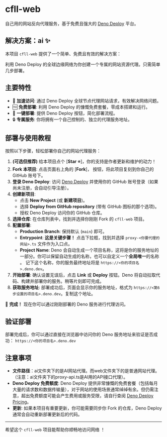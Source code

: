 # cfll-web

自己用的网站反向代理服务，基于免费且强大的 [Deno Deploy](https://deno.com/deploy) 平台。

## 解决方案：ai ✨

本项目 `cfll-web` 提供了一个简单、免费且有效的解决方案：

利用 Deno Deploy 的全球边缘网络为你创建一个专属的网站资源代理。只需简单几步部署。

## 主要特性

*   🚀 **加速访问**: 通过 Deno Deploy 全球节点代理网站请求，有效解决网络问题。
*   🆓 **免费部署**: 利用 Deno Deploy 的慷慨免费套餐，零成本搭建和运行。
*   🔧 **一键部署**: 提供 Deno Deploy 按钮，简化部署流程。
*   🔒 **专属服务**: 你将拥有一个自己控制的、独立的代理服务地址。

## 部署与使用教程

按照以下步骤，轻松部署你自己的网站代理服务：

1.  **(可选但推荐)** 给本项目点个 [**Star ⭐**]，你的支持是作者更新和维护的动力！
2.  **Fork 本项目**: 点击页面右上角的 [**Fork**]， 按钮，将此项目复刻到你自己的 GitHub 账号下。
3.  **登录 Deno Deploy**: 访问 [Deno Deploy](https://dash.deno.com/) 并使用你的 GitHub 账号登录（如果尚未注册，会自动引导注册）。
4.  **创建新项目**:
    *   点击 **New Project** (或 **新建项目**)。
    *   选择 **Deploy from GitHub repository** (带有 GitHub 图标的那个选项)。
    *   授权 Deno Deploy 访问你的 GitHub 仓库。
5.  **选择仓库**: 在仓库列表中，找到并选择你刚刚 Fork 的 `cfll-web` 项目。
6.  **配置部署**:
    *   **Production Branch**: 保持默认 (`main`) 即可。
    *   **Entrypoint**: **这是关键步骤！** 点击下拉框，找到并选择 `proxy-<你要代理的网站>.ts` 文件作为入口点。
    *   **Project Name**: Deno 会自动生成一个项目名称，这将是你的服务地址的一部分。你可以保留自动生成的名称，也可以自定义一个**全局唯一**的名称 。 记下这个名称，你的服务最终地址将是 `https://<你的项目名>.deno.dev`。
7.  **开始部署**: 确认设置无误后，点击 **Link** 或 **Deploy** 按钮。Deno 将自动拉取代码、构建并部署你的服务。稍等片刻即可完成。
8.  **获取服务地址**: 部署成功后，页面会显示你的服务地址，格式为 `https://<第6步设置的项目名>.deno.dev`。复制这个地址。

🎉 **完成！** 现在你可以通过刚刚部署的 Deno 服务进行代理访问。

## 验证部署

部署完成后，你可以通过直接在浏览器中访问你的 Deno 服务地址来验证是否成功：
`https://<你的项目名>.deno.dev`


## 注意事项

*   **文件路径**：ai文件夹下的是AI网站代理。而web文件夹下的是普通网站代理。（注意：ai文件夹下的proxy-api.ts是AI用的API接口代理）。
*   **Deno Deploy 免费额度**: Deno Deploy 提供非常慷慨的免费套餐（包括每月大量的请求数和数据传输量），对于网站的使用场景通常绰绰有余。但仍需注意，超出免费额度可能会产生费用或服务受限，请自行查阅 [Deno Deploy Pricing](https://deno.com/deploy/pricing)。
*   **更新**: 如果本项目有重要更新，你可能需要同步你 Fork 的仓库，Deno Deploy 通常会自动重新部署更新后的代码。

---

希望这个 `cfll-web` 项目能帮助你顺畅地访问网络 ！
